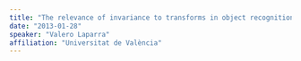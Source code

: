 ```yaml
---
title: "The relevance of invariance to transforms in object recognition"
date: "2013-01-28"
speaker: "Valero Laparra"
affiliation: "Universitat de València"
---
```


